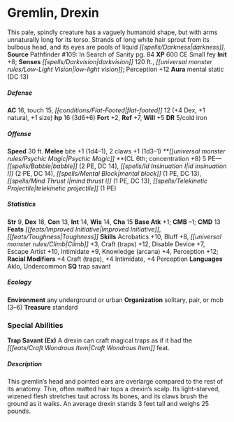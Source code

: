 ﻿---
cssclass: [monsters]
title1: Gremlin, Drexin
desc_short: This pale, spindly creature has a vaguely humanoid shape, but with arms
  unnaturally long for its torso. Strands of long white hair sprout from its bulbous
  head, and its eyes are pools of liquid darkness.
title2: Drexin
CR: 2
sources:
- name: 'Pathfinder #109: In Search of Sanity'
  page: 84
  link: http://paizo.com/products/btpy9nry?Pathfinder-Adventure-Path-109-In-Search-of-Sanity
XP: 600
alignment: CE
size: Small
type: fey
initiative:
  bonus: 8
senses:
  darkvision: 120
  low-light vision: true
auras:
- name: mental static
  DC: 13
AC:
  AC: 16
  touch: 15
  flat_footed: 12
  components:
    dex: 4
    natural: 1
    size: 1
HP:
  HP: 16
  long: 3d6+6
saves:
  fort: 2
  ref: 7
  will: 5
DR:
- amount: 5
  weakness: cold iron
speeds:
  base: 30
attacks:
  melee:
  - - text: bite +1 (1d4-1)
      entries:
      - - damage: 1d4-1
      attack: bite
      bonus:
      - 1
    - text: 2 claws +1 (1d3-1)
      entries:
      - - damage: 1d3-1
      count: 2
      attack: claws
      bonus:
      - 1
psychic_magic:
  entries:
  - superscripts:
    - OA
    name: babble
    PE: 2
    DC: 14
  - superscripts:
    - OA
    name: id insinuation I
    PE: 2
    DC: 14
  - superscripts:
    - OA
    name: mental block
    PE: 1
    DC: 13
  - superscripts:
    - OA
    name: mind thrust I
    PE: 1
    DC: 13
  - superscripts:
    - OA
    name: telekinetic projectile
    PE: 1
  sources:
  - name: default
    CL: 6
    concentration: 8
  PE: 5
ability_scores:
  STR: 9
  DEX: 18
  CON: 13
  INT: 14
  WIS: 14
  CHA: 15
BAB: 1
CMB: -1
CMD: 13
feats:
- name: Improved Initiative
- name: Toughness
skills:
  Acrobatics: 10
  Bluff: 8
  Climb: 3
  Craft (traps): 12
  Disable Device: 7
  Escape Artist: 10
  Intimidate: 9
  Knowledge (arcana): 4
  Perception: 12
  _racial_mods:
    Craft (traps):
      _: 4
    Intimidate:
      _: 4
    Perception:
      _: 4
languages:
- Aklo
- Undercommon
special_qualities:
- trap savant
ecology:
  environment: any underground or urban
  organization: solitary, pair, or mob (3-6)
  treasure_type: standard
special_abilities:
  Trap Savant (Ex): A drexin can craft magical traps as if it had the Craft Wondrous
    Item feat.
desc_long: This gremlin's head and pointed ears are overlarge compared to the rest
  of its anatomy. Thin, often matted hair tops a drexin's scalp. Its light-starved,
  wizened flesh stretches taut across its bones, and its claws brush the ground as
  it walks. An average drexin stands 3 feet tall and weighs 25 pounds.

---

# Gremlin, Drexin
This pale, spindly creature has a vaguely humanoid shape, but with arms unnaturally long for its torso. Strands of long white hair sprout from its bulbous head, and its eyes are pools of liquid _[[spells/Darkness|darkness]]_.
**Source** Pathfinder #109: In Search of Sanity pg. 84
**XP** 600
CE Small fey
**Init** +8; **Senses** _[[spells/Darkvision|darkvision]]_ 120 ft., _[[universal monster rules/Low-Light Vision|low-light vision]]_; Perception +12
**Aura** mental static (DC 13)

##### Defense

**AC** 16, touch 15, _[[conditions/Flat-Footed|flat-footed]]_ 12 (+4 Dex, +1 natural, +1 size)
**hp** 16 (3d6+6)
**Fort** +2, **Ref** +7, **Will** +5
**DR** 5/cold iron

##### Offense
**Speed** 30 ft.
**Melee** bite +1 (1d4–1), 2 claws +1 (1d3–1)
**_[[universal monster rules/Psychic Magic|Psychic Magic]]_ **(CL 6th; concentration +8)
5 PE—_[[spells/Babble|babble]]_ (2 PE, DC 14), _[[spells/Id Insinuation I|id insinuation I]]_ (2 PE, DC 14), _[[spells/Mental Block|mental block]]_ (1 PE, DC 13), _[[spells/Mind Thrust I|mind thrust I]]_ (1 PE, DC 13), _[[spells/Telekinetic Projectile|telekinetic projectile]]_ (1 PE)

##### Statistics
**Str** 9, **Dex** 18, **Con** 13, **Int** 14, **Wis** 14, **Cha** 15
**Base Atk** +1; **CMB** –1; **CMD** 13
**Feats** _[[feats/Improved Initiative|Improved Initiative]]_, _[[feats/Toughness|Toughness]]_
**Skills** Acrobatics +10, Bluff +8, _[[universal monster rules/Climb|Climb]]_ +3, Craft (traps) +12, Disable Device +7, Escape Artist +10, Intimidate +9, Knowledge (arcana) +4, Perception +12; **Racial Modifiers** +4 Craft (traps), +4 Intimidate, +4 Perception
**Languages** Aklo, Undercommon
**SQ** trap savant

##### Ecology

**Environment** any underground or urban
**Organization** solitary, pair, or mob (3–6)
**Treasure** standard

### Special Abilities

**Trap Savant (Ex)** A drexin can craft magical traps as if it had the _[[feats/Craft Wondrous Item|Craft Wondrous Item]]_ feat.

##### Description

This gremlin’s head and pointed ears are overlarge compared to the rest of its anatomy. Thin, often matted hair tops a drexin’s scalp. Its light-starved, wizened flesh stretches taut across its bones, and its claws brush the ground as it walks. An average drexin stands 3 feet tall and weighs 25 pounds.